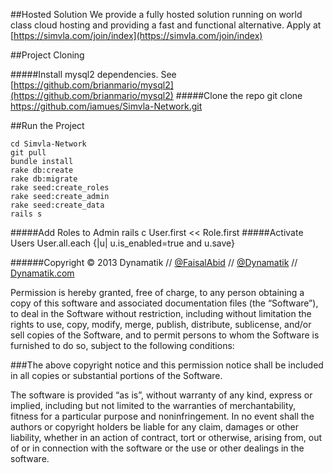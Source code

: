 ##Hosted Solution
We provide a fully hosted solution running on world class cloud hosting and providing a fast and functional alternative. Apply at [https://simvla.com/join/index](https://simvla.com/join/index)

##Project Cloning

#####Install mysql2 dependencies. 
See [https://github.com/brianmario/mysql2](https://github.com/brianmario/mysql2)
#####Clone the repo
    git clone https://github.com/iamues/Simvla-Network.git

##Run the Project

    cd Simvla-Network
    git pull
    bundle install
    rake db:create
    rake db:migrate
    rake seed:create_roles
    rake seed:create_admin
    rake seed:create_data
    rails s
    
#####Add Roles to Admin
    rails c
    User.first << Role.first
#####Activate Users
    User.all.each {|u| u.is_enabled=true and u.save}
   
   
######Copyright © 2013 Dynamatik // [@FaisalAbid](http://twitter.com/FaisalAbid) // [@Dynamatik](http://twitter.com/_Dynamatik) // [Dynamatik.com](http://dynamatik.com)

Permission is hereby granted, free of charge, to any person obtaining a copy of this software and associated documentation files (the “Software”), to deal in the Software without restriction, including without limitation the rights to use, copy, modify, merge, publish, distribute, sublicense, and/or sell copies of the Software, and to permit persons to whom the Software is furnished to do so, subject to the following conditions:

###The above copyright notice and this permission notice shall be included in all copies or substantial portions of the Software.

The software is provided “as is”, without warranty of any kind, express or implied, including but not limited to the warranties of merchantability, fitness for a particular purpose and noninfringement. In no event shall the authors or copyright holders be liable for any claim, damages or other liability, whether in an action of contract, tort or otherwise, arising from, out of or in connection with the software or the use or other dealings in the software.
